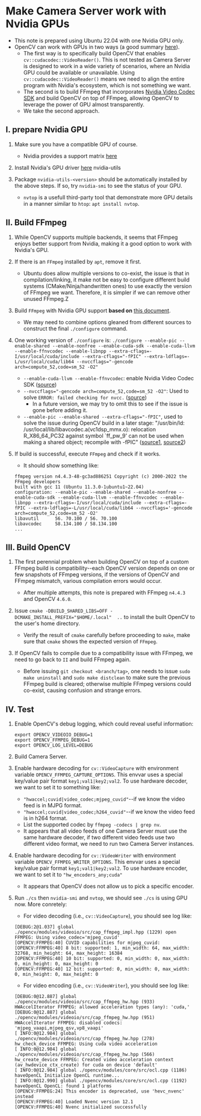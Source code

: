 # Make Camera Server work with Nvidia GPUs

* This note is prepared using Ubuntu 22.04 with one Nvidia GPU only.
* OpenCV can work with GPUs in two ways (a good summary
[here](https://forum.opencv.org/t/trouble-using-nvdia-hardware-decoder-when-streaming-from-camera/7908/11)).
    * The first way is to specifically build OpenCV that enables
    `cv::cudacodec::VideoReader()`. This is not tested as Camera Server
    is designed to work in a wide variety of scenarios, where an Nvidia GPU
    could be available or unavailable. Using `cv::cudacodec::VideoReader()`
    means we need to align the entire program with Nvidia's ecosystem, which
    is not something we want.
    * The second is to build FFmpeg that incorporates
    [Nvidia Video Codec SDK](https://developer.nvidia.com/video-codec-sdk) and
    build OpenCV on top of FFmpeg, allowing OpenCV to leverage the power of
    GPU almost transparently.
    * We take the second approach.   


## I. prepare Nvidia GPU

1. Make sure you have a compatible GPU of course.
    * Nvidia provides a support matrix
  [here](https://developer.nvidia.com/video-encode-and-decode-gpu-support-matrix-new)

2. Install Nvidia's GPU driver
    [here](https://docs.nvidia.com/datacenter/tesla/tesla-installation-notes/index.html#package-manager)
nvidia-utils
3. Package `nvidia-utils-<version>` should be automatically installed by the
above steps. If so, try `nvidia-smi` to see the status of your GPU.
    * `nvtop` is a usefull third-party tool that demonstrate more GPU details
    in a manner similar to `htop`: `apt install nvtop`.

## II. Build FFmpeg

1. While OpenCV supports multiple backends, it seems that FFmpeg enjoys
better support from Nvidia, making it a good option to work with Nvidia's GPU.

1. If there is an `FFmpeg` installed by `apt`, remove it first.
    * Ubuntu does allow multiple versions to co-exist, the issue is that
    in compilation/linking, it make not be easy to configure different build
    systems (CMake/Ninja/handwritten ones) to use exactly the version of
    FFmpeg we want. Therefore, it is simpler if we can remove other
    unused FFmpeg.Z

1. Build `FFmpeg` with Nvidia GPU support **based on**
[this document](https://docs.nvidia.com/video-technologies/video-codec-sdk/pdf/Using_FFmpeg_with_NVIDIA_GPU_Hardware_Acceleration.pdf).

    * We may need to combine options gleaned from different sources to
    construct the final `./configure` command.

1. One working version of `./configure` is: `./configure --enable-pic --enable-shared --enable-nonfree --enable-cuda-sdk --enable-cuda-llvm --enable-ffnvcodec --enable-libnpp --extra-cflags=-I/usr/local/cuda/include --extra-cflags="-fPIC" --extra-ldflags=-L/usr/local/cuda/lib64 --nvccflags="-gencode arch=compute_52,code=sm_52 -O2"`

    * `--enable-cuda-llvm --enable-ffnvcodec`: enable Nvidia Video Codec SDK
  ([source](https://trac.ffmpeg.org/wiki/HWAccelIntro))
    * `--nvccflags="-gencode arch=compute_52,code=sm_52 -O2"`: Used to solve
  `ERROR: failed checking for nvcc.` ([source](https://docs.nvidia.com/video-technologies/video-codec-sdk/pdf/Using_FFmpeg_with_NVIDIA_GPU_Hardware_Acceleration.pdf))
        * In a future version, we may try to omit this to see if the issue
        is gone before adding it.
    * `--enable-pic --enable-shared --extra-cflags="-fPIC"`, used to solve 
    the issue during OpenCV build in a later stage: "/usr/bin/ld:
    /usr/local/lib/libavcodec.a(vc1dsp_mmx.o):
    relocation R_X86_64_PC32 against symbol `ff_pw_9' can not be used when
    making a shared object; recompile with -fPIC"
    ([source1](https://www.twblogs.net/a/5ef71a3c209c567d16133dae),
    [source2](https://askubuntu.com/questions/1292968/error-when-installing-opencv-any-version-on-ubuntu-18-04))

1. If build is successful, execute `FFmpeg` and check if it works.
    * It should show something like:

    ```
    ffmpeg version n4.4.3-48-gc3ad886251 Copyright (c) 2000-2022 the FFmpeg developers
    built with gcc 11 (Ubuntu 11.3.0-1ubuntu1~22.04)
    configuration: --enable-pic --enable-shared --enable-nonfree --enable-cuda-sdk --enable-cuda-llvm --enable-ffnvcodec --enable-libnpp --extra-cflags=-I/usr/local/cuda/include --extra-cflags=-fPIC --extra-ldflags=-L/usr/local/cuda/lib64 --nvccflags='-gencode arch=compute_52,code=sm_52 -O2'
    libavutil      56. 70.100 / 56. 70.100
    libavcodec     58.134.100 / 58.134.100
    ...
    ```

## III. Build OpenCV

1. The first perennial problem when building OpenCV on top of a custom FFmpeg
build is compatibility--each OpenCV version depends on one or few snapshots of
FFmpeg versions, if the versions of OpenCV and FFmpeg mismatch, various
compilation errors would occur.
    * After multiple attempts, this note is prepared with FFmpeg `n4.4.3`
    and OpenCV `4.6.0`.

1. Issue `cmake -DBUILD_SHARED_LIBS=OFF -DCMAKE_INSTALL_PREFIX="$HOME/.local"  ..`
to install the built OpenCV to the user's home directory.
    * Verify the result of `cmake` carefully before proceeding to `make`,
    make sure that `cmake` shows the expected version of `FFmpeg`.

1. If OpenCV fails to compile due to a compatibility issue with FFmpeg, we need
to go back to `II` and build FFmpeg again.
    * Before issuing `git checkout <branch/tag>`, one needs to issue
    `sudo make uninstall` and `sudo make distclean` to make sure the previous
    FFmpeg build is cleared; otherwise multiple FFmpeg versions could co-exist,
    causing confusion and strange errors.

## IV. Test

1. Enable OpenCV's debug logging, which could reveal useful information:
    ```
    export OPENCV_VIDEOIO_DEBUG=1
    export OPENCV_FFMPEG_DEBUG=1
    export OPENCV_LOG_LEVEL=DEBUG
    ```

1. Build Camera Server.

1. Enable hardware decoding for `cv::VideoCapture` with environment variable
`OPENCV_FFMPEG_CAPTURE_OPTIONS`. This envvar uses a special key/value pair
format `key1;val1|key2;val2`. To use hardware decoder, we want to set it
to something like:
    * `"hwaccel;cuvid|video_codec;mjpeg_cuvid"`--if we know the video feed is in
    MJPG format.
    * `"hwaccel;cuvid|video_codec;h264_cuvid"`--if we know the video feed is in
    h264 format.
    * List the supported codec by `ffmpeg -codecs | grep nv`.
    * It appears that all video feeds of one Camera Server must use the
    same hardware decoder, if two different video feeds use two different
    video format, we need to run two Camera Server instances.

1. Enable hardware decoding for `cv::VideoWriter` with environment variable
`OPENCV_FFMPEG_WRITER_OPTIONS`. This envvar uses a special key/value pair
format `key1;val1|key2;val2`. To use hardware encoder, we want to set it
to `"hw_encoders_any;cuda"`
    * It appears that OpenCV does not allow us to pick a specific encoder.

1. Run `./cs` then `nvidia-smi` and `nvtop`, we should see `./cs` is using GPU
now. More conretely:
    * For video decoding (i.e., `cv::VideoCapture`), you should see log like: 
    ```
    [DEBUG:2@1.037] global ./opencv/modules/videoio/src/cap_ffmpeg_impl.hpp (1229) open FFMPEG: Using video_codec='mjpeg_cuvid'
    [OPENCV:FFMPEG:40] CUVID capabilities for mjpeg_cuvid:
    [OPENCV:FFMPEG:40] 8 bit: supported: 1, min_width: 64, max_width: 32768, min_height: 64, max_height: 16384
    [OPENCV:FFMPEG:40] 10 bit: supported: 0, min_width: 0, max_width: 0, min_height: 0, max_height: 0
    [OPENCV:FFMPEG:40] 12 bit: supported: 0, min_width: 0, max_width: 0, min_height: 0, max_height: 0
    ```
    * For video encoding (i.e., `cv::VideoWriter`), you should see log like:
    ```
    [DEBUG:0@12.887] global ./opencv/modules/videoio/src/cap_ffmpeg_hw.hpp (933) HWAccelIterator FFMPEG: allowed acceleration types (any): 'cuda,'
    [DEBUG:0@12.887] global ./opencv/modules/videoio/src/cap_ffmpeg_hw.hpp (951) HWAccelIterator FFMPEG: disabled codecs: 'mjpeg_vaapi,mjpeg_qsv,vp8_vaapi'
    [ INFO:0@12.984] global ./opencv/modules/videoio/src/cap_ffmpeg_hw.hpp (278) hw_check_device FFMPEG: Using cuda video acceleration
    [ INFO:0@12.984] global ./opencv/modules/videoio/src/cap_ffmpeg_hw.hpp (566) hw_create_device FFMPEG: Created video acceleration context (av_hwdevice_ctx_create) for cuda on device 'default'
    [ INFO:0@12.984] global ./opencv/modules/core/src/ocl.cpp (1186) haveOpenCL Initialize OpenCL runtime...
    [ INFO:0@12.990] global ./opencv/modules/core/src/ocl.cpp (1192) haveOpenCL OpenCL: found 1 platforms
    [OPENCV:FFMPEG:24] This encoder is deprecated, use 'hevc_nvenc' instead
    [OPENCV:FFMPEG:40] Loaded Nvenc version 12.1
    [OPENCV:FFMPEG:40] Nvenc initialized successfully
    ```